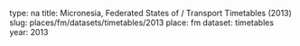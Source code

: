 type: na
title: Micronesia, Federated States of / Transport Timetables (2013)
slug: places/fm/datasets/timetables/2013
place: fm
dataset: timetables
year: 2013
